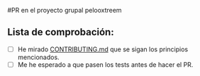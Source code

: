 #PR en el proyecto grupal pelooxtreem

## Lista de comprobación:
* [ ] He mirado [CONTRIBUTING.md](JJ/pelooxtreem/CONTRIBUTING.md) que se sigan los principios mencionados.
* [ ] Me he esperado a que pasen los tests antes de hacer el PR.
